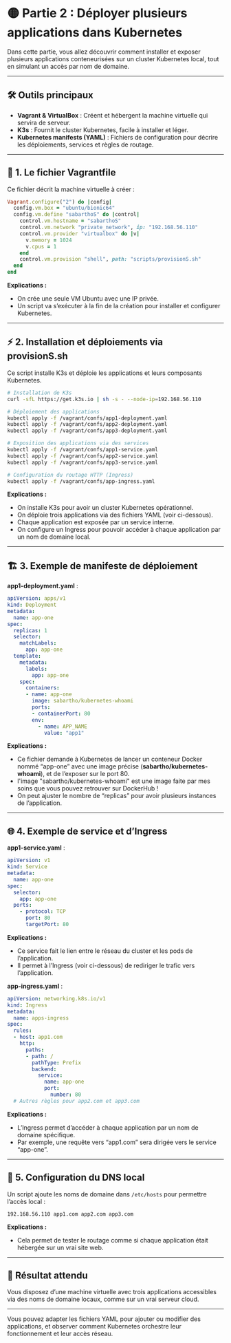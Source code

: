 # 🟡 Partie 2 : Déployer plusieurs applications dans Kubernetes

Dans cette partie, vous allez découvrir comment installer et exposer plusieurs applications conteneurisées sur un cluster Kubernetes local, tout en simulant un accès par nom de domaine.

---

## 🛠️ Outils principaux

- **Vagrant & VirtualBox** : Créent et hébergent la machine virtuelle qui servira de serveur.
- **K3s** : Fournit le cluster Kubernetes, facile à installer et léger.
- **Kubernetes manifests (YAML)** : Fichiers de configuration pour décrire les déploiements, services et règles de routage.

---

## 📄 1. Le fichier Vagrantfile

Ce fichier décrit la machine virtuelle à créer :
```ruby
Vagrant.configure("2") do |config|
  config.vm.box = "ubuntu/bionic64"
  config.vm.define "sabarthoS" do |control|
    control.vm.hostname = "sabarthoS"
    control.vm.network "private_network", ip: "192.168.56.110"
    control.vm.provider "virtualbox" do |v|
      v.memory = 1024
      v.cpus = 1
    end
    control.vm.provision "shell", path: "scripts/provisionS.sh"
  end
end
```
**Explications :**
- On crée une seule VM Ubuntu avec une IP privée.
- Un script va s’exécuter à la fin de la création pour installer et configurer Kubernetes.

---

## ⚡ 2. Installation et déploiements via provisionS.sh

Ce script installe K3s et déploie les applications et leurs composants Kubernetes.

```bash
# Installation de K3s
curl -sfL https://get.k3s.io | sh -s - --node-ip=192.168.56.110

# Déploiement des applications
kubectl apply -f /vagrant/confs/app1-deployment.yaml
kubectl apply -f /vagrant/confs/app2-deployment.yaml
kubectl apply -f /vagrant/confs/app3-deployment.yaml

# Exposition des applications via des services
kubectl apply -f /vagrant/confs/app1-service.yaml
kubectl apply -f /vagrant/confs/app2-service.yaml
kubectl apply -f /vagrant/confs/app3-service.yaml

# Configuration du routage HTTP (Ingress)
kubectl apply -f /vagrant/confs/app-ingress.yaml
```

**Explications :**
- On installe K3s pour avoir un cluster Kubernetes opérationnel.
- On déploie trois applications via des fichiers YAML (voir ci-dessous).
- Chaque application est exposée par un service interne.
- On configure un Ingress pour pouvoir accéder à chaque application par un nom de domaine local.

---

## 🏗️ 3. Exemple de manifeste de déploiement

**app1-deployment.yaml** :
```yaml
apiVersion: apps/v1
kind: Deployment
metadata:
  name: app-one
spec:
  replicas: 1
  selector:
    matchLabels:
      app: app-one
  template:
    metadata:
      labels:
        app: app-one
    spec:
      containers:
      - name: app-one
        image: sabartho/kubernetes-whoami
        ports:
        - containerPort: 80
        env:
          - name: APP_NAME
            value: "app1"
```
**Explications :**
- Ce fichier demande à Kubernetes de lancer un conteneur Docker nommé “app-one” avec une image précise (__sabartho/kubernetes-whoami__), et de l’exposer sur le port 80.
- l'image "sabartho/kubernetes-whoami" est une image faite par mes soins que vous pouvez retrouver sur DockerHub !
- On peut ajuster le nombre de “replicas” pour avoir plusieurs instances de l’application.

---

## 🌐 4. Exemple de service et d’Ingress

**app1-service.yaml** :
```yaml
apiVersion: v1
kind: Service
metadata:
  name: app-one
spec:
  selector:
    app: app-one
  ports:
    - protocol: TCP
      port: 80
      targetPort: 80
```
**Explications :**
- Ce service fait le lien entre le réseau du cluster et les pods de l’application.
- Il permet à l’Ingress (voir ci-dessous) de rediriger le trafic vers l’application.

**app-ingress.yaml** :
```yaml
apiVersion: networking.k8s.io/v1
kind: Ingress
metadata:
  name: apps-ingress
spec:
  rules:
  - host: app1.com
    http:
      paths:
      - path: /
        pathType: Prefix
        backend:
          service:
            name: app-one
            port:
              number: 80
  # Autres règles pour app2.com et app3.com
```
**Explications :**
- L’Ingress permet d’accéder à chaque application par un nom de domaine spécifique.
- Par exemple, une requête vers “app1.com” sera dirigée vers le service “app-one”.

---

## 📝 5. Configuration du DNS local

Un script ajoute les noms de domaine dans `/etc/hosts` pour permettre l’accès local :
```
192.168.56.110 app1.com app2.com app3.com
```
**Explications :**
- Cela permet de tester le routage comme si chaque application était hébergée sur un vrai site web.

---

## 🎯 Résultat attendu

Vous disposez d’une machine virtuelle avec trois applications accessibles via des noms de domaine locaux, comme sur un vrai serveur cloud.

---

Vous pouvez adapter les fichiers YAML pour ajouter ou modifier des applications, et observer comment Kubernetes orchestre leur fonctionnement et leur accès réseau.
